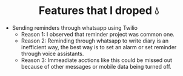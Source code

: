 <h1 align='center'> Features that I droped 💧 </h1>

* Sending reminders through whatsapp using Twilio
    * Reason 1: I observed that reminder project was common one.
    * Reason 2: Reminding through whatsapp to write diary is an inefficient way, the best way is to set an alarm or set reminder through voice assistants.
    * Reason 3: Immeadiate acctions like this could be missed out because of other messages or mobile data being turned off.
